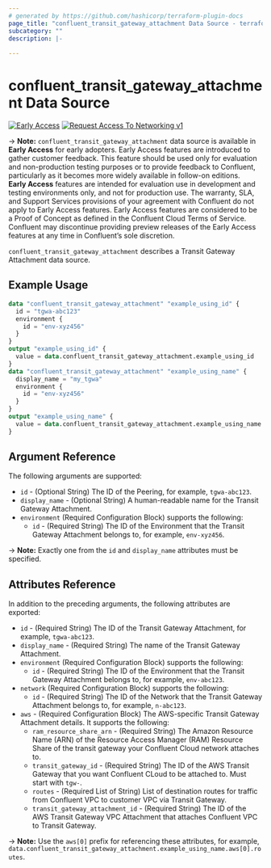 ```yaml
---
# generated by https://github.com/hashicorp/terraform-plugin-docs
page_title: "confluent_transit_gateway_attachment Data Source - terraform-provider-confluent"
subcategory: ""
description: |-
  
---
```


# confluent_transit_gateway_attachment Data Source

[![Early Access](https://img.shields.io/badge/Lifecycle%20Stage-Early%20Access-%2345c6e8)](https://docs.confluent.io/cloud/current/api.html#section/Versioning/API-Lifecycle-Policy) [![Request Access To Networking v1](https://img.shields.io/badge/-Request%20Access%20To%20Networking%20v1-%23bc8540)](mailto:ccloud-api-access+networking-v1-early-access@confluent.io?subject=Request%20to%20join%20networking/v1%20API%20Early%20Access&body=I%E2%80%99d%20like%20to%20join%20the%20Confluent%20Cloud%20API%20Early%20Access%20for%20networking/v1%20to%20provide%20early%20feedback%21%20My%20Cloud%20Organization%20ID%20is%20%3Cretrieve%20from%20https%3A//confluent.cloud/settings/billing/payment%3E.)

-> **Note:** `confluent_transit_gateway_attachment` data source is available in **Early Access** for early adopters. Early Access features are introduced to gather customer feedback. This feature should be used only for evaluation and non-production testing purposes or to provide feedback to Confluent, particularly as it becomes more widely available in follow-on editions.  
**Early Access** features are intended for evaluation use in development and testing environments only, and not for production use. The warranty, SLA, and Support Services provisions of your agreement with Confluent do not apply to Early Access features. Early Access features are considered to be a Proof of Concept as defined in the Confluent Cloud Terms of Service. Confluent may discontinue providing preview releases of the Early Access features at any time in Confluent’s sole discretion.

`confluent_transit_gateway_attachment` describes a Transit Gateway Attachment data source.

## Example Usage

```terraform
data "confluent_transit_gateway_attachment" "example_using_id" {
  id = "tgwa-abc123"
  environment {
    id = "env-xyz456"
  }
}
output "example_using_id" {
  value = data.confluent_transit_gateway_attachment.example_using_id
}
data "confluent_transit_gateway_attachment" "example_using_name" {
  display_name = "my_tgwa"
  environment {
    id = "env-xyz456"
  }
}
output "example_using_name" {
  value = data.confluent_transit_gateway_attachment.example_using_name
}
```

<!-- schema generated by tfplugindocs -->
## Argument Reference

The following arguments are supported:

- `id` - (Optional String) The ID of the Peering, for example, `tgwa-abc123`.
- `display_name` - (Optional String) A human-readable name for the Transit Gateway Attachment.
- `environment` (Required Configuration Block) supports the following:
  - `id` - (Required String) The ID of the Environment that the Transit Gateway Attachment belongs to, for example, `env-xyz456`.

-> **Note:** Exactly one from the `id` and `display_name` attributes must be specified.

## Attributes Reference

In addition to the preceding arguments, the following attributes are exported:

- `id` - (Required String) The ID of the Transit Gateway Attachment, for example, `tgwa-abc123`.
- `display_name` - (Required String) The name of the Transit Gateway Attachment.
- `environment` (Required Configuration Block) supports the following:
  - `id` - (Required String) The ID of the Environment that the Transit Gateway Attachment belongs to, for example, `env-abc123`.
- `network` (Required Configuration Block) supports the following:
  - `id` - (Required String) The ID of the Network that the Transit Gateway Attachment belongs to, for example, `n-abc123`.
- `aws` - (Required Configuration Block) The AWS-specific Transit Gateway Attachment details. It supports the following:
  - `ram_resource_share_arn` - (Required String) The Amazon Resource Name (ARN) of the Resource Access Manager (RAM) Resource Share of the transit gateway your Confluent Cloud network attaches to.
  - `transit_gateway_id` - (Required String) The ID of the AWS Transit Gateway that you want Confluent CLoud to be attached to. Must start with `tgw-`.
  - `routes` - (Required List of String) List of destination routes for traffic from Confluent VPC to customer VPC via Transit Gateway.
  - `transit_gateway_attachment_id` - (Required String) The ID of the AWS Transit Gateway VPC Attachment that attaches Confluent VPC to Transit Gateway.

-> **Note:** Use the `aws[0]` prefix for referencing these attributes, for example, `data.confluent_transit_gateway_attachment.example_using_name.aws[0].routes`.
